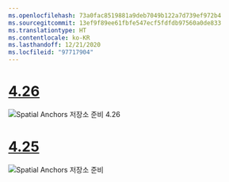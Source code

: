 ```yaml
---
ms.openlocfilehash: 73a0fac8519881a9deb7049b122a7d739ef972b4
ms.sourcegitcommit: 13ef9f89ee61fbfe547ecf5fdfdb97560a0de833
ms.translationtype: HT
ms.contentlocale: ko-KR
ms.lasthandoff: 12/21/2020
ms.locfileid: "97717904"
---
```

# <a name="426"></a>[4.26](#tab/426)

![Spatial Anchors 저장소 준비 4.26](../images/local-spatial-anchors-img-01.png)

# <a name="425"></a>[4.25](#tab/425)

![Spatial Anchors 저장소 준비](../images/unreal-spatialanchors-store-ready.PNG)
